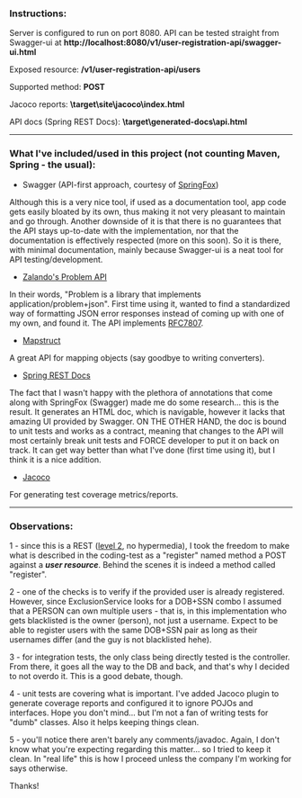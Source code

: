 
### Instructions:

Server is configured to run on port 8080. API can be tested straight from Swagger-ui at 
**http://localhost:8080/v1/user-registration-api/swagger-ui.html**

Exposed resource: **/v1/user-registration-api/users**

Supported method: **POST**

Jacoco reports: **\target\site\jacoco\index.html**

API docs (Spring REST Docs): **\target\generated-docs\api.html**

---------------------

### What I've included/used in this project (not counting Maven, Spring - the usual):

*   Swagger (API-first approach, courtesy of [SpringFox](https://springfox.github.io/springfox/docs/current/))

Although this is a very nice tool, if used as a documentation tool, app code gets easily bloated by its own, thus making 
it not very pleasant to maintain and go through. Another downside of it is that there is no guarantees that the API stays
up-to-date with the implementation, nor that the documentation is effectively respected (more on this soon). So it is there, 
with minimal documentation, mainly because Swagger-ui is a neat tool for API testing/development. 

*   [Zalando's Problem API](https://github.com/zalando/problem-spring-web)

In their words, "Problem is a library that implements application/problem+json". First time using it, wanted to find a
standardized way of formatting JSON error responses instead of coming up with one of my own, and found it. The API
implements [RFC7807](https://tools.ietf.org/html/rfc7807).

*   [Mapstruct](http://mapstruct.org/documentation/stable/reference/html/)

A great API for mapping objects (say goodbye to writing converters).

*   [Spring REST Docs](https://docs.spring.io/spring-restdocs/docs/2.0.2.RELEASE/reference/html5/)

The fact that I wasn't happy with the plethora of annotations that come along with SpringFox (Swagger) made me do some
research... this is the result. It generates an HTML doc, which is navigable, however it lacks that amazing UI provided 
by Swagger. ON THE OTHER HAND, the doc is bound to unit tests and works as a contract, meaning that changes to the API
will most certainly break unit tests and FORCE developer to put it on back on track. It can get way better than what I've
done (first time using it), but I think it is a nice addition.

*   [Jacoco](https://www.jacoco.org/jacoco/trunk/doc/)

For generating test coverage metrics/reports.

-------------------
### Observations:

1 - since this is a REST ([level 2](https://restfulapi.net/richardson-maturity-model/#level-two), no hypermedia), I took
the freedom to make what is described in the coding-test as a "register" named method a POST against a ***user resource***.
Behind the scenes it is indeed a method called "register".

2 - one of the checks is to verify if the provided user is already registered. However, since ExclusionService looks for a
DOB+SSN combo I assumed that a PERSON can own multiple users - that is, in this implementation who gets blacklisted is the 
owner (person), not just a username. Expect to be able to register users with the same DOB+SSN pair as long as their 
usernames differ (and the guy is not blacklisted hehe).

3 - for integration tests, the only class being directly tested is the controller. From there, it goes all the way to the 
DB and back, and that's why I decided to not overdo it. This is a good debate, though.

4 - unit tests are covering what is important. I've added Jacoco plugin to generate coverage reports and configured it to 
ignore POJOs and interfaces. Hope you don't mind... but I'm not a fan of writing tests for "dumb" classes. Also it helps 
keeping things clean.

5 - you'll notice there aren't barely any comments/javadoc. Again, I don't know what you're expecting regarding this
matter... so I tried to keep it clean. In "real life" this is how I proceed unless the company I'm working for says
otherwise.

Thanks!